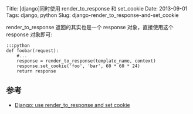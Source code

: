 Title: [django]同时使用 render_to_response 和 set_cookie
Date: 2013-09-01
Tags: django, python
Slug: django-render_to_response-and-set_cookie

render_to_response 返回的其实也是一个 response 对象，直接使用这个 response 对象即可:

    :::python
    def foobar(request):
        #...
        response = render_to_response(template_name, context)
        response.set_cookie('foo', 'bar', 60 * 60 * 24)
        return response

## 参考

* [Django: use render_to_response and set cookie](http://stackoverflow.com/questions/4981601/django-use-render-to-response-and-set-cookie)
